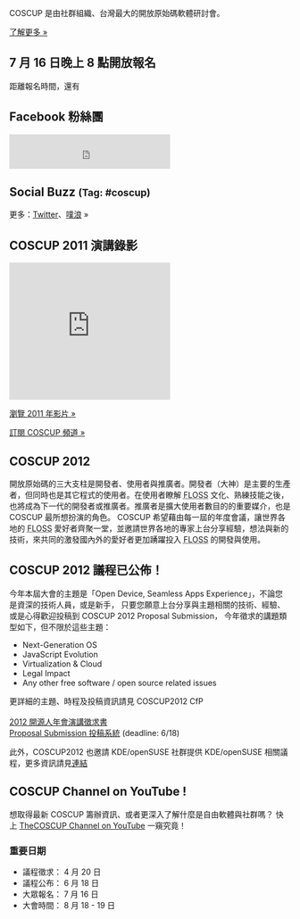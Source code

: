 <div id="sidebar2" class="hideInMobile">
  <div class="intro">
    <p>COSCUP 是由社群組織、台灣最大的開放原始碼軟體研討會。</p>
    <p class="more"><a href="about/">了解更多 »</a></p>
  </div>
  <h2 class="hideInMobile">7 月 16 日晚上 8 點開放報名</h2>
  <p id="countdown" class="hideInMobile">距離報名時間，還有<span id="countdown-time"></span></p>
  <div>
    <h2>Facebook 粉絲團</h2>
    <iframe src="https://www.facebook.com/plugins/likebox.php?href=https%3A%2F%2Fwww.facebook.com%2Fcoscup&amp;width=288&amp;colorscheme=light&amp;show_faces=false&amp;stream=false&amp;header=true&amp;height=62" scrolling="no" frameborder="0" style="border:none; overflow:hidden; width:288px; height:62px; background-color: #fff"></iframe>
  </div>
  <div id="ipv6block">
  </div>
  <h2>Social Buzz <small>(Tag: #coscup)</small></h2>
  <div class="socialbuzz"></div>
  <p class="more">更多：<a href="https://search.twitter.com/search?q=coscup+OR+from%3Acoscup">Twitter</a>、<a href="http://www.plurk.com/psearch#q=COSCUP">噗浪</a> »</p>
	<h2>COSCUP 2011 演講錄影</h2>
	<iframe class="video" title="YouTube video player" width="288" height="246" style="width: 288px; height: 246px" src="http://www.youtube.com/embed/dZs-OLcDfSs?playlist=IRCGdKukc38" frameborder="0"  allowfullscreen="allowfullscreen"></iframe>
	<p class="more"><a href="http://www.youtube.com/playlist?list=PL1E00EBFE2E5E040F">瀏覽 2011 年影片 »</a></p>
	<p class="more"><a href="http://www.youtube.com/user/thecoscup">訂閱 COSCUP 頻道 »</a></p>
  <!-- <h2>COSCUP 2011 精選照片集</h2>
  <div class="images"></div>
  <p class="more"><a href="http://www.flickr.com/photos/coscup/collections/72157627346455829/">瀏覽全部 »</a></p> -->
</div>

## COSCUP 2012

開放原始碼的三大支柱是開發者、使用者與推廣者。開發者（大神）是主要的生產者，但同時也是其它程式的使用者。在使用者瞭解 <abbr title="自由與開放原始碼軟體">FLOSS</abbr> 文化、熟練技能之後，也將成為下一代的開發者或推廣者。推廣者是擴大使用者數目的的重要媒介，也是 COSCUP 最所想扮演的角色。 COSCUP 希望藉由每一屆的年度會議，讓世界各地的 <abbr title="自由與開放原始碼軟體">FLOSS</abbr> 愛好者齊聚一堂，並邀請世界各地的專家上台分享經驗，想法與新的技術，來共同的激發國內外的愛好者更加踴躍投入 <abbr title="自由與開放原始碼軟體">FLOSS</abbr> 的開發與使用。

## COSCUP 2012 議程已公佈！

今年本屆大會的主題是「Open Device, Seamless Apps Experience」，不論您是資深的技術人員，或是新手，
只要您願意上台分享與主題相關的技術、經驗、或是心得歡迎投稿到 COSCUP 2012 Proposal Submission，
今年徵求的講題類型如下，但不限於這些主題：<br>
<ul>
    <li>Next-Generation OS</li>
    <li>JavaScript Evolution</li>
    <li>Virtualization & Cloud</li>
    <li>Legal Impact</li>
    <li>Any other free software / open source related issues</li>
</ul>

更詳細的主題、時程及投稿資訊請見 COSCUP2012 CfP<br>
<br>
<a href="https://docs.google.com/document/d/1-DQBxSZIVoeuww9cMWlzsRIoThT0PlaYJ7C8kRE4peE/edit">2012 開源人年會演講徵求書</a><br>
<a href="http://registrano.com/events/coscup-2012">Proposal Submission 投稿系統</a> (deadline: 6/18)<br>

此外，COSCUP2012 也邀請 KDE/openSUSE 社群提供 KDE/openSUSE 相關議程，更多資訊請見<a href="http://news.opensuse.org/2012/04/03/the-kde-and-opensuse-communities-welcome-you-to-coscup-2012/">連結</a>

## COSCUP Channel on YouTube !

想取得最新 COSCUP 籌辦資訊、或者更深入了解什麼是自由軟體與社群嗎？ 快上 [TheCOSCUP Channel on YouTube](http://www.youtube.com/user/thecoscup) 一窺究竟！

### 重要日期

* 議程徵求： 4 月 20 日
* 議程公布： 6 月 18 日
* 大眾報名： 7 月 16 日
* 大會時間： 8 月 18 - 19 日
